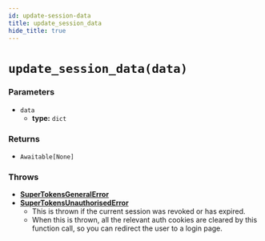 ```yaml
---
id: update-session-data
title: update_session_data
hide_title: true
---
```


# `update_session_data(data)`

### Parameters
- `data`
    - **type:** `dict`

### Returns
- `Awaitable[None]`

### Throws
- **[SuperTokensGeneralError](../error-handling/general-error)**
- **[SuperTokensUnauthorisedError](../error-handling/unauthorised)**
    - This is thrown if the current session was revoked or has expired.
    - When this is thrown, all the relevant auth cookies are cleared by this function call, so you can redirect the user to a login page.